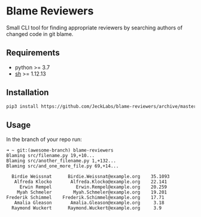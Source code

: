# Blame Reviewers
Small CLI tool for finding appropriate reviewers by searching authors of changed code in git blame.

## Requirements
* python >= 3.7
* [sh](https://pypi.org/project/sh/) >= 1.12.13

## Installation

```bash
pip3 install https://github.com/JeckLabs/blame-reviewers/archive/master.zip
```

## Usage
In the branch of your repo run:
```
➜ ~ git:(awesome-branch) blame-reviewers
Blaming src/filename.py 19,+10...
Blaming src/another_filename.py 1,+132...
Blaming src/and_one_more_file.py 69,+14...

  Birdie Weissnat      Birdie.Weissnat@example.org    35.1093
   Alfreda Klocko       Alfreda.Klocko@example.org    22.141
     Erwin Rempel         Erwin.Rempel@example.org    20.259
    Myah Schmeler        Myah.Schmeler@example.org    19.201
Frederik Schimmel    Frederik.Schimmel@example.org    17.71
   Amalia Gleason       Amalia.Gleason@example.org     3.18
  Raymond Wuckert      Raymond.Wuckert@example.org     3.9
```